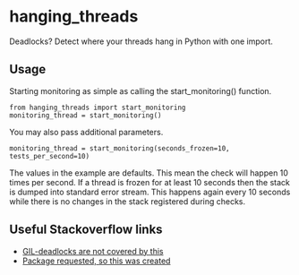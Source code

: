 # hanging_threads
Deadlocks? Detect where your threads hang in Python with one import.

## Usage

Starting monitoring as simple as calling the start_monitoring() function.

```
from hanging_threads import start_monitoring
monitoring_thread = start_monitoring()
```

You may also pass additional parameters.

```
monitoring_thread = start_monitoring(seconds_frozen=10, tests_per_second=10)
```

The values in the example are defaults. This mean the check will happen 10
times per second. If a thread is frozen for at least 10 seconds then the stack
is dumped into standard error stream. This happens again every 10 seconds
while there is no changes in the stack registered during checks.


## Useful Stackoverflow links

- [GIL-deadlocks are not covered by this](http://stackoverflow.com/questions/10014481/python-threads-hang#comment33263430_17744731)
- [Package requested, so this was created](http://stackoverflow.com/questions/3443607/how-can-i-tell-where-my-python-script-is-hanging/17744556#comment69129716_17744556)
